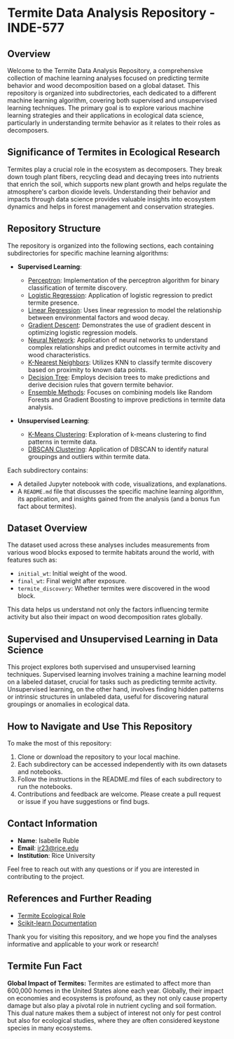 # Termite Data Analysis Repository - INDE-577

## Overview

Welcome to the Termite Data Analysis Repository, a comprehensive collection of machine learning analyses focused on predicting termite behavior and wood decomposition based on a global dataset. This repository is organized into subdirectories, each dedicated to a different machine learning algorithm, covering both supervised and unsupervised learning techniques. The primary goal is to explore various machine learning strategies and their applications in ecological data science, particularly in understanding termite behavior as it relates to their roles as decomposers.

## Significance of Termites in Ecological Research

Termites play a crucial role in the ecosystem as decomposers. They break down tough plant fibers, recycling dead and decaying trees into nutrients that enrich the soil, which supports new plant growth and helps regulate the atmosphere's carbon dioxide levels. Understanding their behavior and impacts through data science provides valuable insights into ecosystem dynamics and helps in forest management and conservation strategies.

## Repository Structure

The repository is organized into the following sections, each containing subdirectories for specific machine learning algorithms:

- **Supervised Learning**:
  - [Perceptron](Supervised%20Learning/perceptron/perceptron.ipynb): Implementation of the perceptron algorithm for binary classification of termite discovery.
  - [Logistic Regression](Supervised%20Learning/logistic_regression/logistic_regression.ipynb): Application of logistic regression to predict termite presence.
  - [Linear Regression](Supervised%20Learning/linear_regression/linear_regression.ipynb): Uses linear regression to model the relationship between environmental factors and wood decay.
  - [Gradient Descent](Supervised%20Learning/gradient_descent/gradient_descent.ipynb): Demonstrates the use of gradient descent in optimizing logistic regression models.
  - [Neural Network](Supervised%20Learning/neural_network/neural_network.ipynb): Application of neural networks to understand complex relationships and predict outcomes in termite activity and wood characteristics.
  - [K-Nearest Neighbors](Supervised%20Learning/k_nearest_neighbors/k_nearest_neighbors.ipynb): Utilizes KNN to classify termite discovery based on proximity to known data points.
  - [Decision Tree](Supervised%20Learning/decision_tree/decision_tree.ipynb): Employs decision trees to make predictions and derive decision rules that govern termite behavior.
  - [Ensemble Methods](Supervised%20Learning/ensemble_methods/ensemble_methods.ipynb): Focuses on combining models like Random Forests and Gradient Boosting to improve predictions in termite data analysis.

- **Unsupervised Learning**:
  - [K-Means Clustering](Unsupervised%20Learning/k_means_clustering/k_means_clustering.ipynb): Exploration of k-means clustering to find patterns in termite data.
  - [DBSCAN Clustering](Unsupervised%20Learning/dbscan_clustering/dbscan_clustering.ipynb): Application of DBSCAN to identify natural groupings and outliers within termite data.

Each subdirectory contains:
- A detailed Jupyter notebook with code, visualizations, and explanations.
- A `README.md` file that discusses the specific machine learning algorithm, its application, and insights gained from the analysis (and a bonus fun fact about termites).


## Dataset Overview

The dataset used across these analyses includes measurements from various wood blocks exposed to termite habitats around the world, with features such as:
- `initial_wt`: Initial weight of the wood.
- `final_wt`: Final weight after exposure.
- `termite_discovery`: Whether termites were discovered in the wood block.

This data helps us understand not only the factors influencing termite activity but also their impact on wood decomposition rates globally.

## Supervised and Unsupervised Learning in Data Science

This project explores both supervised and unsupervised learning techniques. Supervised learning involves training a machine learning model on a labeled dataset, crucial for tasks such as predicting termite activity. Unsupervised learning, on the other hand, involves finding hidden patterns or intrinsic structures in unlabeled data, useful for discovering natural groupings or anomalies in ecological data.

## How to Navigate and Use This Repository

To make the most of this repository:
1. Clone or download the repository to your local machine.
2. Each subdirectory can be accessed independently with its own datasets and notebooks.
3. Follow the instructions in the README.md files of each subdirectory to run the notebooks.
4. Contributions and feedback are welcome. Please create a pull request or issue if you have suggestions or find bugs.

## Contact Information

- **Name**: Isabelle Ruble
- **Email**: ir23@rice.edu
- **Institution**: Rice University

Feel free to reach out with any questions or if you are interested in contributing to the project.

## References and Further Reading

- [Termite Ecological Role](https://www.sciencedirect.com/science/article/pii/S0960982213000833)
- [Scikit-learn Documentation](https://scikit-learn.org/stable/)

Thank you for visiting this repository, and we hope you find the analyses informative and applicable to your work or research!

## Termite Fun Fact
**Global Impact of Termites:** Termites are estimated to affect more than 600,000 homes in the United States alone each year. Globally, their impact on economies and ecosystems is profound, as they not only cause property damage but also play a pivotal role in nutrient cycling and soil formation. This dual nature makes them a subject of interest not only for pest control but also for ecological studies, where they are often considered keystone species in many ecosystems.
